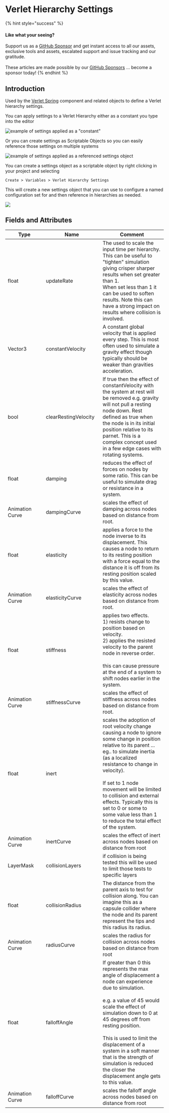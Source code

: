 # Verlet Hierarchy Settings

{% hint style="success" %}
#### Like what your seeing?

Support us as a [GitHub Sponsor](../../../become-a-sponsor/) and get instant access to all our assets, exclusive tools and assets, escalated support and issue tracking and our gratitude.\
\
These articles are made possible by our [GitHub Sponsors](../../../become-a-sponsor/) ... become a sponsor today!
{% endhint %}

## Introduction

Used by the [Verlet Spring](../components/verlet-spring.md) component and related objects to define a Verlet hierarchy settings.

You can apply settings to a Verlet Hierarchy either as a constant you type into the editor

![example of settings applied as a "constant"](<../../../.gitbook/assets/image (306).png>)

Or you can create settings as Scriptable Objects so you can easily reference those settings on multiple systems

![example of settings applied as a referenced settings object](<../../../.gitbook/assets/image (608).png>)

You can create a settings object as a scriptable object by right clicking in your project and selecting

`Create > Variables > Verlet Hierarchy Settings`

This will create a new settings object that you can use to configure a named configuration set for and then reference in hierarchies as needed.

![](<../../../.gitbook/assets/image (568).png>)

## Fields and Attributes

<table><thead><tr><th width="176.1867087633845">Type</th><th width="196.2639619713671">Name</th><th width="375.82373346952215">Comment</th></tr></thead><tbody><tr><td>float</td><td>updateRate</td><td>The used to scale the input time per hierarchy. This can be useful to "tighten" simulation giving crisper sharper results when set greater than 1.<br>When set less than 1 it can be used to soften results. Note this can have a strong impact on results where collision is involved.</td></tr><tr><td>Vector3</td><td>constantVelocity</td><td>A constant global velocity that is applied every step. This is most often used to simulate a gravity effect though typically should be weaker than gravities acceleration.</td></tr><tr><td>bool</td><td>clearRestingVelocity</td><td>If true then the effect of constantVelocity with the system at rest will be removed e.g. gravity will not pull a resting node down. Rest  defined as true when the node is in its initial position relative to its parnet. This is a complex concept used in a few edge cases with rotating systems.</td></tr><tr><td>float</td><td>damping</td><td>reduces the effect of forces on nodes by some ratio. This can be useful to simulate drag or resistance in a system.</td></tr><tr><td>Animation Curve</td><td>dampingCurve</td><td>scales the effect of damping across nodes based on distance from root.  </td></tr><tr><td>float</td><td>elasticity</td><td>applies a force to the node inverse to its displacement. This causes a node to return to its resting position with a force equal to the distance it is off from its resting position scaled by this value.</td></tr><tr><td>Animation Curve</td><td>elasticityCurve</td><td>scales the effect of elasticity across nodes based on distance from root.</td></tr><tr><td>float</td><td>stiffness</td><td>applies two effects.<br>1) resists change to position based on velocity.<br>2) applies the resisted velocity to the parent node in reverse order.<br><br>this can cause pressure at the end of a system to shift nodes earlier in the system.</td></tr><tr><td>Animation Curve</td><td>stiffnessCurve</td><td>scales the effect of stiffness across nodes based on distance from root.</td></tr><tr><td>float</td><td>inert</td><td>scales the adoption of root velocity change causing a node to ignore some change in position relative to its parent ... eg.. to simulate inertia (as a localized resistance to change in velocity).<br><br>If set to 1 node movement will be limited to collision and external effects. Typically this is set to 0 or some to some value less than 1 to reduce the total effect of the system.</td></tr><tr><td>Animation Curve</td><td>inertCurve</td><td>scales the effect of inert across nodes based on distance from root</td></tr><tr><td>LayerMask</td><td>collisionLayers</td><td>if collision is being tested this will be used to limit those tests to specific layers</td></tr><tr><td>float</td><td>collisionRadius</td><td>The distance from the parent axis to test for collision along. You can imagine this as a capsule collider where the node and its parent represent the tips and this radius its radius.</td></tr><tr><td>Animation Curve</td><td>radiusCurve</td><td>scales the radius for collision across nodes based on distance from root</td></tr><tr><td>float</td><td>falloffAngle</td><td>If greater than 0 this represents the max angle of displacement a node can experience due to simulation.<br><br>e.g. a value of 45 would scale the effect of simulation down to 0 at 45 degrees off from resting position.<br><br>This is used to limit the displacement of a system in a soft manner that is the strength of simulation is reduced the closer the displacement angle gets to this value.</td></tr><tr><td>Animation Curve</td><td>falloffCurve</td><td>scales the falloff angle across nodes based on distance from root</td></tr></tbody></table>

